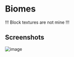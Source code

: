 # Biomes

!!! Block textures are not mine !!!

## Screenshots

![image](https://user-images.githubusercontent.com/94078957/212109744-6c2982c8-86f7-4a99-92c5-71f73102af84.png)
